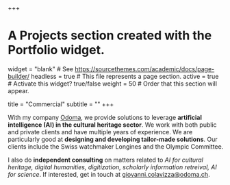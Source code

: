 +++
# A Projects section created with the Portfolio widget.
widget = "blank"  # See https://sourcethemes.com/academic/docs/page-builder/
headless = true  # This file represents a page section.
active = true  # Activate this widget? true/false
weight = 50  # Order that this section will appear.

title = "Commercial"
subtitle = ""
+++

With my company [Odoma](https://www.odoma.ch), we provide solutions to leverage **artificial intelligence (AI) in the cultural heritage sector**. We work with both public and private clients and have multiple years of experience. We are particularly good at **designing and developing tailor-made solutions**. Our clients include the Swiss watchmaker Longines and the Olympic Committee.

I also do **independent consulting** on matters related to *AI for cultural heritage, digital humanities, digitization, scholarly information retreival, AI for science*. If interested, get in touch at <giovanni.colavizza@odoma.ch>.

